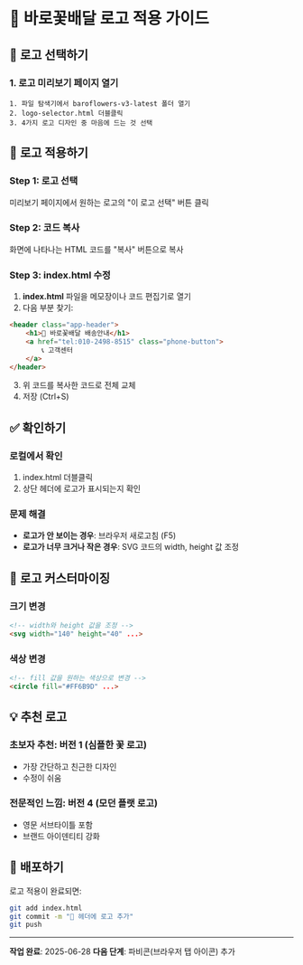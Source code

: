 # 🌺 바로꽃배달 로고 적용 가이드

## 🎨 로고 선택하기

### 1. 로고 미리보기 페이지 열기
```
1. 파일 탐색기에서 baroflowers-v3-latest 폴더 열기
2. logo-selector.html 더블클릭
3. 4가지 로고 디자인 중 마음에 드는 것 선택
```

## 🚀 로고 적용하기

### Step 1: 로고 선택
미리보기 페이지에서 원하는 로고의 "이 로고 선택" 버튼 클릭

### Step 2: 코드 복사
화면에 나타나는 HTML 코드를 "복사" 버튼으로 복사

### Step 3: index.html 수정
1. **index.html** 파일을 메모장이나 코드 편집기로 열기
2. 다음 부분 찾기:
```html
<header class="app-header">
    <h1>🌺 바로꽃배달 배송안내</h1>
    <a href="tel:010-2498-8515" class="phone-button">
        📞 고객센터
    </a>
</header>
```

3. 위 코드를 복사한 코드로 전체 교체
4. 저장 (Ctrl+S)

## ✅ 확인하기

### 로컬에서 확인
1. index.html 더블클릭
2. 상단 헤더에 로고가 표시되는지 확인

### 문제 해결
- **로고가 안 보이는 경우**: 브라우저 새로고침 (F5)
- **로고가 너무 크거나 작은 경우**: SVG 코드의 width, height 값 조정

## 🎯 로고 커스터마이징

### 크기 변경
```html
<!-- width와 height 값을 조정 -->
<svg width="140" height="40" ...>
```

### 색상 변경
```html
<!-- fill 값을 원하는 색상으로 변경 -->
<circle fill="#FF6B9D" ...>
```

## 💡 추천 로고

### 초보자 추천: 버전 1 (심플한 꽃 로고)
- 가장 간단하고 친근한 디자인
- 수정이 쉬움

### 전문적인 느낌: 버전 4 (모던 플랫 로고)
- 영문 서브타이틀 포함
- 브랜드 아이덴티티 강화

## 🚀 배포하기

로고 적용이 완료되면:
```bash
git add index.html
git commit -m "🌺 헤더에 로고 추가"
git push
```

---

**작업 완료**: 2025-06-28
**다음 단계**: 파비콘(브라우저 탭 아이콘) 추가
